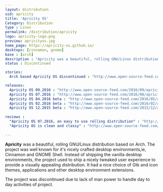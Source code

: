 ```yaml
---
layout: distribution
uid: apricity
title: 'Apricity OS'
Category: Distribution
type : Linux
permalink: /distribution/apricity
logo: apricity-logo.png
preview: apricityos.jpg
home_page: https://apricity-os.github.io/
desktops: [cinnamon, gnome]
base : [arch]
description : "Apricity was a beautiful, rolling GNU/Linux distribution based on Arch. Stories and updates on Apricity OS"
status : Discontinued

stories:
  Arch based Apricity OS discontinued : "http://www.open-source-feed.com/2017/05/arch-based-apricity-os-is-discontinued.html"

releases:
  Apricity OS 09.2016 : "http://www.open-source-feed.com/2016/09/apricity-os-092016-released-ships-32.html"
  Apricity OS 07.2016 : "http://www.open-source-feed.com/2016/08/apricity-os-072016-aspen-released.html"
  Apricity OS 04.2016 beta : "http://www.open-source-feed.com/2016/05/apricity-os-042016-beta-rc1-released.html"
  Apricity OS 02.2016 beta : "http://www.open-source-feed.com/2016/02/apricity-os-022016-beta-released.html"
  Apricity OS 12.2015 beta : "http://www.open-source-feed.com/2015/12/apricity-os-122015-beta-released.html"
  
reviews :
  "Apricity OS 07.2016, an easy to use rolling distribution" : "http://www.open-source-feed.com/2016/09/apricity-os-072016-easy-to-use-rolling.html"
  "Apricity OS is clean and classy" : "http://www.open-source-feed.com/2016/03/apricity-os-is-clean-and-classy-review.html"
  
---
```


**Apricity** was a beautiful, rolling GNU/Linux distribution based on Arch. The project was well known
for it's nicely crafted desktop environments,ie, Cinnamon and GNOME Shell. Instead of shipping the vanilla desktop environments,
the project used to ship a nicely tweaked user experience to provide a visually appealing distribution. It had a nice choice
of Gtk and icon themes, applications and other desktop environment extensions.

The project was discontinued due to lack of man power to handle day to day activities of project.
